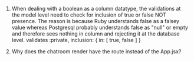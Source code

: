 1) When dealing with a boolean as a column datatype, the validations at the model
  level need to check for inclusion of true or false NOT presence. The reason is because
  Ruby understands false as a falsey value whereas Postgresql probably understands false
  as "null" or empty and therefore sees nothing in column and rejecting it at the database level.
  validates :private, inclusion: { in: [ true, false ] }


2) Why does the chatroom render have the route instead of the App.jsx?

